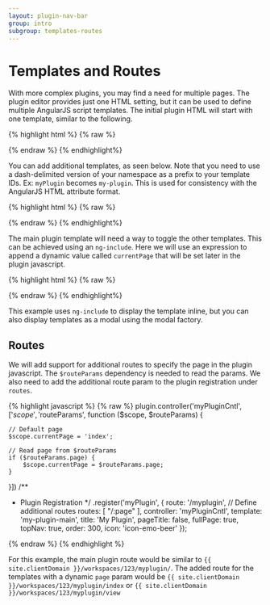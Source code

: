 ```yaml
---
layout: plugin-nav-bar
group: intro
subgroup: templates-routes
---
```

# Templates and Routes

With more complex plugins, you may find a need for multiple pages. The plugin editor provides just one HTML setting, but it can be used to define multiple AngularJS script templates. The initial plugin HTML will start with one template, similar to the following.

{% highlight html %}
{% raw %}
<script type="text/ng-template" id="my-plugin-main">
	<div class="title">
		<h1>{{text}}</h1>
	</div>
</script>
{% endraw %}
{% endhighlight%}

You can add additional templates, as seen below. Note that you need to use a dash-delimited version of your namespace as a prefix to your template IDs. Ex: `myPlugin` becomes `my-plugin`. This is used for consistency with the AngularJS HTML attribute format.

{% highlight html %}
{% raw %}
<script type="text/ng-template" id="my-plugin-main">
	<div class="title">
		<h1>{{text}}</h1>
	</div>
</script>
<script type="text/ng-template" id="my-plugin-index">
	<div class="title">
		<h1>index</h1>
	</div>
</script>
<script type="text/ng-template" id="my-plugin-view">
	<div class="title">
		<h1>view</h1>
	</div>
</script>
{% endraw %}
{% endhighlight%}

The main plugin template will need a way to toggle the other templates. This can be achieved using an `ng-include`. Here we will use an expression to append a dynamic value called `currentPage` that will be set later in the plugin javascript.

{% highlight html %}
{% raw %}
<script type="text/ng-template" id="my-plugin-main">
	<div ng-include="'my-plugin-' + currentPage"></div>
</script>
{% endraw %}
{% endhighlight%}

This example uses `ng-include` to display the template inline, but you can also display templates as a modal using the modal factory.

## Routes

We will add support for additional routes to specify the page in the plugin javascript. The `$routeParams` dependency is needed to read the params. We also need to add the additional route param to the plugin registration under `routes`.

{% highlight javascript %}
{% raw %}
plugin.controller('myPluginCntl', ['$scope', '$routeParams', function ($scope, $routeParams) {
    
	// Default page
	$scope.currentPage = 'index';
	
	// Read page from $routeParams
	if ($routeParams.page) {
		$scope.currentPage = $routeParams.page;
	}

}])
/**
 * Plugin Registration
 */
.register('myPlugin', {
	route: '/myplugin',
	// Define additional routes
	routes: [
		"/:page"
	],
	controller: 'myPluginCntl',
	template: 'my-plugin-main',
	title: 'My Plugin',
	pageTitle: false,
	fullPage: true,
	topNav: true,
	order: 300,
	icon: 'icon-emo-beer'
});

{% endraw %}
{% endhighlight %}

For this example, the main plugin route would be similar to `{{ site.clientDomain }}/workspaces/123/myplugin/`. The added route for the templates with a dynamic `page` param would be `{{ site.clientDomain }}/workspaces/123/myplugin/index` or `{{ site.clientDomain }}/workspaces/123/myplugin/view`